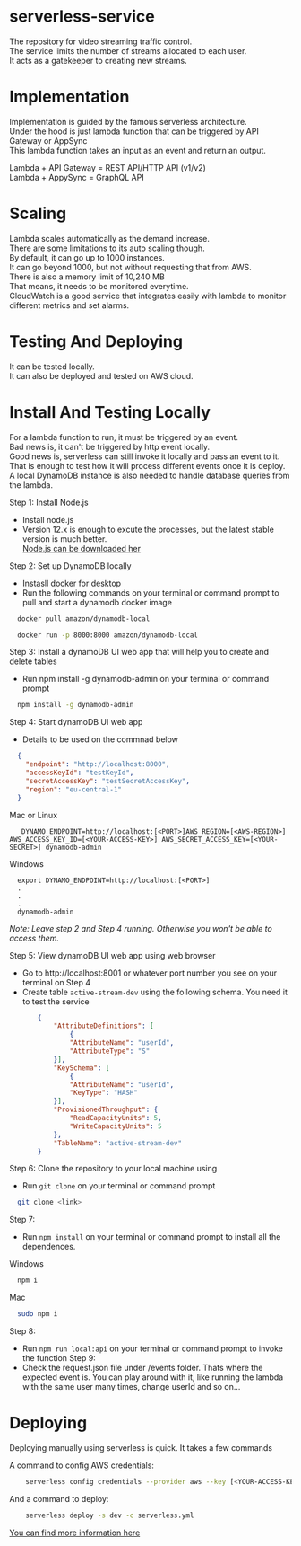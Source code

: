 # serverless-service
The repository for video streaming traffic control.  
The service limits the number of streams allocated to each user.  
It acts as a gatekeeper to creating new streams.

# Implementation
  Implementation is guided by the famous serverless architecture.  
  Under the hood is just lambda function that can be triggered by API Gateway or AppSync  
  This lambda function takes an input as an event and return an output.  

  Lambda + API Gateway = REST API/HTTP API (v1/v2)  
  Lambda + AppySync = GraphQL API

# Scaling
  Lambda scales automatically as the demand increase.  
  There are some limitations to its auto scaling though.  
  By default, it can go up to 1000 instances.  
  It can go beyond 1000, but not without requesting that from AWS.  
  There is also a memory limit of 10,240 MB  
  That means, it needs to be monitored everytime.  
  CloudWatch is a good service that integrates easily with lambda to monitor different metrics and set alarms.

# Testing And Deploying
  It can be tested locally.  
  It can also be deployed and tested on AWS cloud.

# Install And Testing Locally
For a lambda function to run, it must be triggered by an event.  
Bad news is, it can't be triggered by http event locally.  
Good news is, serverless can still invoke it locally and pass an event to it.  
That is enough to test how it will process different events once it is deploy.  
A local DynamoDB instance is also needed to handle database queries from the lambda.


Step 1: Install Node.js
  * Install node.js
  * Version 12.x is enough to excute the processes, but the latest stable version is much better.  
  [Node.js can be downloaded her](https://nodejs.org/)

Step 2: Set up DynamoDB locally
   * Instasll docker for desktop
   * Run the following commands on your terminal or command prompt to pull and start a dynamodb docker image  
   ```sh
     docker pull amazon/dynamodb-local
   ```  
   ```sh
     docker run -p 8000:8000 amazon/dynamodb-local
   ```

Step 3: Install a dynamoDB UI web app that will help you to create and delete tables
  * Run npm install -g dynamodb-admin on your terminal or command prompt  
   ```sh
     npm install -g dynamodb-admin
   ```

Step 4: Start dynamoDB UI web app
  * Details to be used on the commnad below  
  ```json
    {
      "endpoint": "http://localhost:8000",
      "accessKeyId": "testKeyId",
      "secretAccessKey": "testSecretAccessKey",
      "region": "eu-central-1"
    }
  ```  
  Mac or Linux  
  ```
     DYNAMO_ENDPOINT=http://localhost:[<PORT>]AWS_REGION=[<AWS-REGION>] AWS_ACCESS_KEY_ID=[<YOUR-ACCESS-KEY>] AWS_SECRET_ACCESS_KEY=[<YOUR-SECRET>] dynamodb-admin
  ```  
  Windows  
  ```
    export DYNAMO_ENDPOINT=http://localhost:[<PORT>]
    .
    .
    .
    dynamodb-admin
  ```

_Note: Leave step 2 and Step 4 running. Otherwise you won't be able to access them._
     

Step 5: View dynamoDB UI web app using web browser  
 * Go to http://localhost:8001 or whatever port number you see on your terminal on Step 4
 * Create table  `active-stream-dev` using the following schema. You need it to test the service  
 ```json
        {
            "AttributeDefinitions": [
                {
                "AttributeName": "userId", 
                "AttributeType": "S"
            }], 
            "KeySchema": [
                {
                "AttributeName": "userId", 
                "KeyType": "HASH"
            }], 
            "ProvisionedThroughput": {
                "ReadCapacityUnits": 5, 
                "WriteCapacityUnits": 5
            }, 
            "TableName": "active-stream-dev"
        }
```  
Step 6: Clone the repository to your local machine using
  * Run `git clone` on your terminal or command prompt 
   ```sh
     git clone <link>
   ```


Step 7:
  * Run `npm install` on your terminal or command prompt to install all the dependences.

  Windows
  ```sh
    npm i 
  ```
  Mac
  ```sh
    sudo npm i 
  ```

Step 8:
  * Run `npm run local:api` on your terminal or command prompt to invoke the function 
Step 9:
  * Check the request.json file under /events folder. Thats where the expected event is.
   You can play around with it, like running the lambda with the same user many times, change userId and so on...


# Deploying
  Deploying manually using serverless is quick. It takes a few commands

   A command to config AWS credentials:  
   ```sh
       serverless config credentials --provider aws --key [<YOUR-ACCESS-KEY>] --secret [<YOUR-SECRET>]
   ```

   And a command to deploy:  
   ```sh
       serverless deploy -s dev -c serverless.yml
   ```

  [You can find more information here](https://www.serverless.com/framework/docs/providers/aws)

